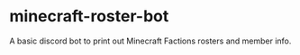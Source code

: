 # minecraft-roster-bot
A basic discord bot to print out Minecraft Factions rosters and member info.
